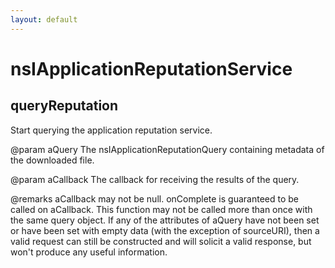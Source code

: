 ```yaml
---
layout: default
---
```


# nsIApplicationReputationService #

## queryReputation ##

Start querying the application reputation service.

@param aQuery
       The nsIApplicationReputationQuery containing metadata of the
       downloaded file.

@param aCallback
       The callback for receiving the results of the query.

@remarks aCallback may not be null.  onComplete is guaranteed to be called
         on aCallback. This function may not be called more than once with
         the same query object. If any of the attributes of aQuery have
         not been set or have been set with empty data (with the exception
         of sourceURI), then a valid request can still be constructed and
         will solicit a valid response, but won't produce any useful
         information.

